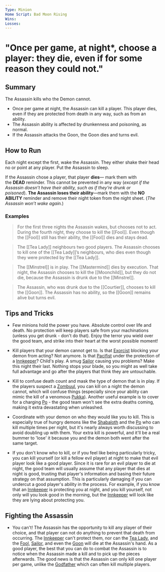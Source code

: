 ```yaml
---
Type: Minion
Home Script: Bad Moon Rising
Wins: 
Losses:
---
```

# "Once per game, at night*, choose a player: they die, even if for some reason they could not."

## Summary
The Assassin kills who the Demon cannot.

- Once per game at night, the Assassin can kill a player. This player dies, even if they are protected from death in any way, such as from an ability.
- The Assassin ability is affected by drunkenness and poisoning, as normal.
- If the Assassin attacks the Goon, the Goon dies and turns evil.
## How to Run
Each night except the first, wake the Assassin. They either shake their head no or point at any player. Put the Assassin to sleep.

If the Assassin chose a player, that player **dies**— mark them with the **DEAD** reminder. This cannot be prevented in any way (_except if the Assassin doesn’t have their ability, such as if they’re drunk or poisoned_). **The Assassin loses their ability**—mark them with the **NO ABILITY** reminder and remove their night token from the night sheet. (_The Assassin won’t wake again._)
### Examples
>For the first three nights the Assassin wakes, but chooses not to act. During the fourth night, they choose to kill the [[Fool]]. Even though the [[Fool]] still has their ability, the [[Fool]] dies and stays dead.

>The [[Tea Lady]] neighbours two good players. The Assassin chooses to kill one of the [[Tea Lady]]’s neighbours, who dies even though they were protected by the [[Tea Lady]].

>The [[Minstrel]] is in play. The [[Mastermind]] dies by execution. That night, the Assassin chooses to kill the [[Moonchild]], but they do not die, because the Assassin is drunk due to the [[Minstrel]].

>The Assassin, who was drunk due to the [[Courtier]], chooses to kill the [[Goon]]. The Assassin has no ability, so the [[Goon]] remains alive but turns evil.
## Tips and Tricks
- Few minions hold the power you have. Absolute control over life and death. No protection will keep players safe from your machinations (unless you get drunk - don't do that). Enjoy the terror you wield over the good team, and strike into their heart at the worst possible moment!

- Kill players that your demon cannot get to. Is that [Exorcist](https://wiki.bloodontheclocktower.com/Exorcist) blocking your demon from acting? Not anymore. Is that [Pacifist](https://wiki.bloodontheclocktower.com/Pacifist) under the protection of a [Innkeeper](https://wiki.bloodontheclocktower.com/Innkeeper)? Child's play. A smug [Sailor](https://wiki.bloodontheclocktower.com/Sailor) causing you problems? Make this night their last. Nothing stops your blade, so you might as well take full advantage and go after the players that think they are untouchable.

- Kill to confuse death count and mask the type of demon that is in play. If the players suspect a [Zombuul](https://wiki.bloodontheclocktower.com/Zombuul), you can kill on a night the demon cannot, which will confuse things (especially since your ability can mimic the kill of a venomous [Pukka](https://wiki.bloodontheclocktower.com/Pukka)). Another useful example is to cover for a charging [Po](https://wiki.bloodontheclocktower.com/Po) - the good team won't see the extra deaths coming, making it extra devastating when unleashed.

- Coordinate with your demon on who they would like you to kill. This is especially true of hungry demons like the [Shabaloth](https://wiki.bloodontheclocktower.com/Shabaloth) and the [Po](https://wiki.bloodontheclocktower.com/Po) who can kill multiple times per night, but it's nearly always worth discussing to avoid doubling up with them. Your extra kill is powerful, and it'll be a real bummer to 'lose' it because you and the demon both went after the same target.

- If you don't know who to kill, or if you feel like being particularly tricky, you can kill yourself (or kill a fellow evil player) at night to make that evil player look like a good player. Since it is rare for an evil player to die at night, the good team will usually assume that any player that dies at night is good, trusting that player's information and basing their future strategy on that assumption. This is particularly damaging if you can undercut a good player's ability in the process. For example, if you know that an [Innkeeper](https://wiki.bloodontheclocktower.com/Innkeeper) is protecting you at night, and you kill yourself, not only will you look good in the morning, but the [Innkeeper](https://wiki.bloodontheclocktower.com/Innkeeper) will look like they are lying about protecting you.
## Fighting the Assassin
- You can't! The Assassin has the opportunity to kill any player of their choice, and that player can not do anything to prevent that death from occurring. The [Innkeeper](https://wiki.bloodontheclocktower.com/Innkeeper) can't protect them, nor can the [Tea Lady](https://wiki.bloodontheclocktower.com/Tea_Lady), and the [Fool](https://wiki.bloodontheclocktower.com/Fool), [Sailor](https://wiki.bloodontheclocktower.com/Sailor), and even the [Goon](https://wiki.bloodontheclocktower.com/Goon) will die at the Assassin's hand. As a good player, the best that you can do to combat the Assassin is to notice when the Assassin made a kill and to pick up the pieces afterwards. The good news is that the Assassin can only kill one player per game, unlike the [Godfather](https://wiki.bloodontheclocktower.com/Godfather) which can often kill multiple players.
